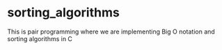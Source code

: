 # sorting_algorithms
This is pair programming where we are implementing Big O notation and sorting algorithms in C
